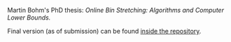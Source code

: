 Martin Bohm's PhD thesis: *Online Bin Stretching: Algorithms and Computer Lower Bounds.*

Final version (as of submission) can be found [inside the repository](https://github.com/bohm/thesis/blob/master/thesis-final.pdf).
